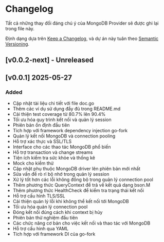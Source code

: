 # Changelog

Tất cả những thay đổi đáng chú ý của MongoDB Provider sẽ được ghi lại trong file này.

Định dạng dựa trên [Keep a Changelog](https://keepachangelog.com/en/1.0.0/),
và dự án này tuân theo [Semantic Versioning](https://semver.org/spec/v2.0.0.html).

## [v0.0.2-next] - Unreleased


## [v0.0.1] 2025-05-27

### Added
- Cập nhật tài liệu chi tiết với file doc.go
- Thêm các ví dụ sử dụng đầy đủ trong README.md
- Cải thiện test coverage từ 80.7% lên 90.4%
- Tối ưu hóa quy trình kết nối và quản lý session
- Phiên bản ổn định đầu tiên
- Tích hợp với framework dependency injection go-fork
- Quản lý kết nối MongoDB và connection pooling
- Hỗ trợ xác thực và SSL/TLS
- Interface cho các thao tác MongoDB phổ biến
- Hỗ trợ transaction và change streams
- Tiện ích kiểm tra sức khỏe và thống kê
- Mock cho kiểm thử
- Cập nhật phụ thuộc MongoDB driver lên phiên bản mới nhất
- Sửa vấn đề rò rỉ bộ nhớ trong quản lý session
- Xử lý tốt hơn các lỗi không đồng bộ trong quản lý connection pool
- Thêm phương thức QueryContext để trả về kết quả dạng bson.M
- Thêm phương thức HealthCheck để kiểm tra trạng thái kết nối
- Hỗ trợ cấu hình TLS/SSL
- Cải thiện quản lý lỗi khi không thể kết nối tới MongoDB
- Tối ưu hóa quản lý connection pool
- Đóng kết nối đúng cách khi context bị hủy
- Phiên bản thử nghiệm đầu tiên
- Các chức năng cơ bản cho việc kết nối và thao tác với MongoDB
- Hỗ trợ cấu hình qua YAML
- Tích hợp với framework DI của go-fork
